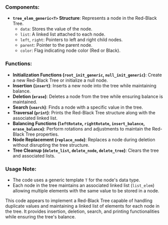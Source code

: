 ### Components:

*   **`tree_elem_generic<T>` Structure**: Represents a node in the Red-Black Tree.
    *   `data`: Stores the value of the node.
    *   `list`: A linked list attached to each node.
    *   `left`, `right`: Pointers to left and right child nodes.
    *   `parent`: Pointer to the parent node.
    *   `color`: Flag indicating node color (Red or Black).

### Functions:

*   **Initialization Functions (`root_init_generic`, `null_init_generic`)**: Create a new Red-Black Tree or initialize a null node.
*   **Insertion (`insert`)**: Inserts a new node into the tree while maintaining balance.
*   **Deletion (`erase`)**: Deletes a node from the tree while ensuring balance is maintained.
*   **Search (`search`)**: Finds a node with a specific value in the tree.
*   **Traversal (`print`)**: Prints the Red-Black Tree structure along with the associated linked list.
*   **Balancing Functions (`leftRotate`, `rightRotate`, `insert_balance`, `erase_balance`)**: Perform rotations and adjustments to maintain the Red-Black Tree properties.
*   **Node Replacement (`replace_node`)**: Replaces a node during deletion without disrupting the tree structure.
*   **Tree Cleanup (`delete_list`, `delete_node`, `delete_tree`)**: Clears the tree and associated lists.

### Usage Note:

*   The code uses a generic template `T` for the node's data type.
*   Each node in the tree maintains an associated linked list (`list_elem`) allowing multiple elements with the same value to be stored in a node.

This code appears to implement a Red-Black Tree capable of handling duplicate values and maintaining a linked list of elements for each node in the tree. It provides insertion, deletion, search, and printing functionalities while ensuring the tree's balance.